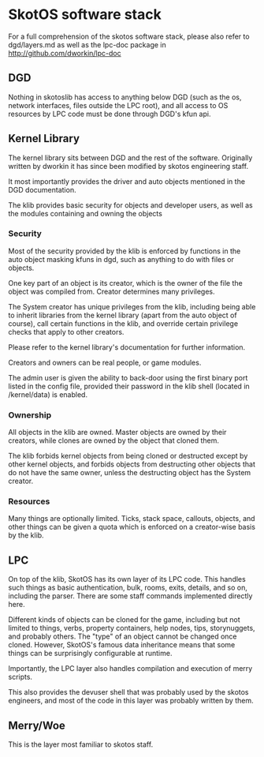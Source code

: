 # SkotOS software stack

For a full comprehension of the skotos software stack, please also refer to dgd/layers.md as well as the lpc-doc package in http://github.com/dworkin/lpc-doc

## DGD

Nothing in skotoslib has access to anything below DGD (such as the os, network interfaces, files outside the LPC root), and all access to OS resources by LPC code must be done through DGD's kfun api.

## Kernel Library

The kernel library sits between DGD and the rest of the software.  Originally written by dworkin it has since been modified by skotos engineering staff.

It most importantly provides the driver and auto objects mentioned in the DGD documentation.

The klib provides basic security for objects and developer users, as well as the modules containing and owning the objects

### Security

Most of the security provided by the klib is enforced by functions in the auto object masking kfuns in dgd, such as anything to do with files or objects.

One key part of an object is its creator, which is the owner of the file the object was compiled from.  Creator determines many privileges.

The System creator has unique privileges from the klib, including being able to inherit libraries from the kernel library (apart from the auto object of course), call certain functions in the klib, and override certain privilege checks that apply to other creators.

Please refer to the kernel library's documentation for further information.

Creators and owners can be real people, or game modules.

The admin user is given the ability to back-door using the first binary port listed in the config file, provided their password in the klib shell (located in /kernel/data) is enabled.

### Ownership

All objects in the klib are owned.  Master objects are owned by their creators, while clones are owned by the object that cloned them.

The klib forbids kernel objects from being cloned or destructed except by other kernel objects, and forbids objects from destructing other objects that do not have the same owner, unless the destructing object has the System creator.

### Resources

Many things are optionally limited.  Ticks, stack space, callouts, objects, and other things can be given a quota which is enforced on a creator-wise basis by the klib.

## LPC

On top of the klib, SkotOS has its own layer of its LPC code.  This handles such things as basic authentication, bulk, rooms, exits, details, and so on, including the parser.  There are some staff commands implemented directly here.

Different kinds of objects can be cloned for the game, including but not limited to things, verbs, property containers, help nodes, tips, storynuggets, and probably others.  The "type" of an object cannot be changed once cloned.  However, SkotOS's famous data inheritance means that some things can be surprisingly configurable at runtime.

Importantly, the LPC layer also handles compilation and execution of merry scripts.

This also provides the devuser shell that was probably used by the skotos engineers, and most of the code in this layer was probably written by them.

## Merry/Woe

This is the layer most familiar to skotos staff.
